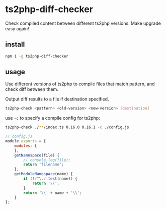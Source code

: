 # ts2php-diff-checker

Check compiled content between different ts2php versions. Make upgrade easy again!

## install

```sh
npm i -g ts2php-diff-checker
```

## usage

Use different versions of ts2php to compile files that match pattern, and check diff between them.

Output diff results to a file if destination specified.

```sh
ts2php-check <pattern> <old-version> <new-version> [destination]
```

use `-c` to specify a compile config for ts2php:

```sh
ts2php-check ./**/index.ts 0.16.0 0.16.1 -c ./config.js
```

```javascript
// config.js
module.exports = {
    modules: {
    },
    getNamespace(file) {
        // console.log(file);
        return 'filename';
    },
    getModuleNamespace(name) {
        if (!/^\./.test(name)) {
            return '\\';
        }
        return '\\' + name + '\\';
    }
};
```